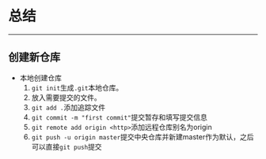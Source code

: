 # 总结
---

## 创建新仓库

- 本地创建仓库
  1. `git init`生成`.git`本地仓库。
  2. 放入需要提交的文件。
  3. `git add .`添加追踪文件
  4. `git commit -m "first commit"`提交暂存和填写提交信息
  5. `git remote add origin <http>`添加远程仓库别名为origin
  6. `git push -u origin master`提交中央仓库并新建master作为默认，之后可以直接`git push`提交